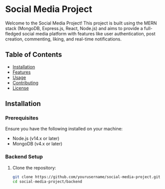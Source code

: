 # Social Media Project

Welcome to the Social Media Project! This project is built using the MERN stack (MongoDB, Express.js, React, Node.js) and aims to provide a full-fledged social media platform with features like user authentication, post creation, commenting, liking, and real-time notifications.

## Table of Contents

- [Installation](#installation)
- [Features](#features)
- [Usage](#usage)
- [Contributing](#contributing)
- [License](#license)

## Installation

### Prerequisites

Ensure you have the following installed on your machine:

- Node.js (v14.x or later)
- MongoDB (v4.x or later)

### Backend Setup

1. Clone the repository:

   ```sh
   git clone https://github.com/yourusername/social-media-project.git
   cd social-media-project/backend
